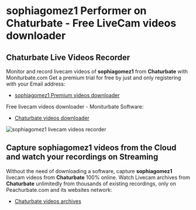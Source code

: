 # sophiagomez1 Performer on Chaturbate - Free LiveCam videos downloader

## Chaturbate Live Videos Recorder

Monitor and record livecam videos of **sophiagomez1** from **Chaturbate** with Moniturbate.com
Get a premium trial for free by just and only registering with your Email address:
* [sophiagomez1 Premium videos downloader](https://moniturbate.com/request-demo-licence-key.html)

Free livecam videos downloader - Moniturbate Software:
* [Chaturbate videos downloader](https://moniturbate.com/moniturbate-download-software.html)

![sophiagomez1 livecam videos recorder](https://peachurnet.com/templates/moniturbate-software.png)


## Capture sophiagomez1 videos from the Cloud and watch your recordings on Streaming

Without the need of downloading a software, capture **sophiagomez1** livecam videos from **Chaturbate** 100% online.
Watch Livecam archives from **Chaturbate** unlimitedly from thousands of existing recordings, only on Peachurbate.com and its websites network:
* [Chaturbate videos archives](https://peachurnet.com/)